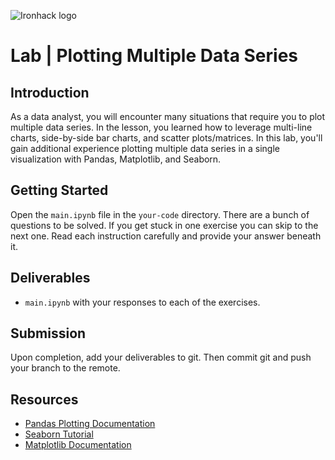 ![Ironhack logo](https://i.imgur.com/1QgrNNw.png)


# Lab | Plotting Multiple Data Series

## Introduction

As a data analyst, you will encounter many situations that require you to plot multiple data series. In the lesson, you learned how to leverage multi-line charts, side-by-side bar charts, and scatter plots/matrices. In this lab, you'll gain additional experience plotting multiple data series in a single visualization with Pandas, Matplotlib, and Seaborn.

## Getting Started

Open the `main.ipynb` file in the `your-code` directory. There are a bunch of questions to be solved. If you get stuck in one exercise you can skip to the next one. Read each instruction carefully and provide your answer beneath it.

## Deliverables

- `main.ipynb` with your responses to each of the exercises.

## Submission

Upon completion, add your deliverables to git. Then commit git and push your branch to the remote.

## Resources

- [Pandas Plotting Documentation](https://pandas.pydata.org/pandas-docs/stable/reference/api/pandas.DataFrame.plot.html)
- [Seaborn Tutorial](https://seaborn.pydata.org/tutorial.html)
- [Matplotlib Documentation](https://matplotlib.org/api/_as_gen/matplotlib.pyplot.plot.html)
